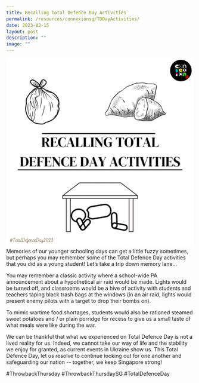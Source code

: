 ```yaml
---
title: Recalling Total Defence Day Activities
permalink: /resources/connexionsg/TDDayActivities/
date: 2023-02-15
layout: post
description: ""
image: ""
---
```






![](/images/connexionsg/2023/330720263_870165204214644_1588211410563291633_n.jpg)Memories of our younger schooling days can get a little fuzzy sometimes, but perhaps you may remember some of the Total Defence Day activities that you did as a young student! Let’s take a trip down memory lane…

You may remember a classic activity where a school-wide PA announcement about a hypothetical air raid would be made. Lights would be turned off, and classrooms would be a hive of activity with students and teachers taping black trash bags at the windows (in an air raid, lights would present enemy pilots with a target to drop their bombs on).

To mimic wartime food shortages, students would also be rationed steamed sweet potatoes and / or plain porridge for recess to give us a small taste of what meals were like during the war.

We can be thankful that what we experienced on Total Defence Day is not a lived reality for us. Indeed, we cannot take our way of life and the stability we enjoy for granted, as current events in Ukraine show us. This Total Defence Day, let us resolve to continue looking out for one another and safeguarding our nation -- together, we keep Singapore strong!

#ThrowbackThursday #ThrowbackThursdaySG #TotalDefenceDay